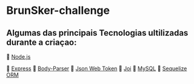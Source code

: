 # BrunSker-challenge

## Algumas das principais Tecnologias ultilizadas durante a criaçao:


<p>🔗 <a href="https://nodejs.org/pt-br/docs/" target="_blank">Node.js</a> </p> 
🔗 <a href="https://expressjs.com/pt-br/" target="_blank">Express</a> 
🔗 <a href="https://www.npmjs.com/package/body-parser" target="_blank">Body-Parser</a>
🔗 <a href="https://jwt.io/" target="_blank">Json Web Token</a> 
🔗 <a href="https://joi.dev/api/?v=17.5.0" target="_blank">Joi</a>
🔗 <a href="https://www.mysql.com/" target="_blank">MySQL</a>
🔗 <a href="https://sequelize.org/" target="_blank">Sequelize ORM</a>


##


